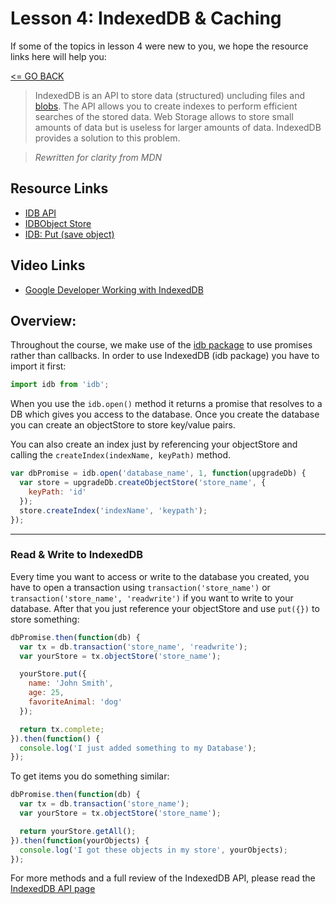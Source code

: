 # Lesson 4: IndexedDB & Caching

If some of the topics in lesson 4 were new to you, we hope the resource links here will help you:

[<= GO BACK ](../README.md)

> IndexedDB is an API to store data (structured) uncluding files and [blobs](https://en.wikipedia.org/wiki/Binary_large_object).
> The API allows you to create indexes to perform efficient searches of the stored data.
> Web Storage allows to store small amounts of data but is useless for larger amounts of data.
> IndexedDB provides a solution to this problem.

> *_Rewritten for clarity from MDN_*

## Resource Links

* [IDB API](https://developer.mozilla.org/en-US/docs/Web/API/IndexedDB_API)
* [IDBObject Store](https://developer.mozilla.org/en-US/docs/Web/API/IDBObjectStore)
* [IDB: Put (save object)](https://developer.mozilla.org/en-US/docs/Web/API/IDBObjectStore/put)


## Video Links

* [Google Developer Working with IndexedDB](https://www.youtube.com/watch?v=vCumk1sXHcY)

## Overview:

Throughout the course, we make use of the [idb package](https://www.npmjs.com/package/idb) to use promises rather than callbacks. In order to use IndexedDB (idb package) you have to import it first:

```Javascript
import idb from 'idb';
```

When you use the ```idb.open()``` method it returns a promise that resolves to a DB which gives you access to the database. Once you create the database you can create an objectStore to store key/value pairs.

You can also create an index just by referencing your objectStore and calling the ```createIndex(indexName, keyPath)``` method.

```Javascript
var dbPromise = idb.open('database_name', 1, function(upgradeDb) {
  var store = upgradeDb.createObjectStore('store_name', {
    keyPath: 'id'
  });
  store.createIndex('indexName', 'keypath');
});
```
---

### Read & Write to IndexedDB

Every time you want to access or write to the database you created, you have to open a transaction using ```transaction('store_name')``` or ```transaction('store_name', 'readwrite')```  if you want to write to your database. After that you just reference your objectStore and use ```put({})``` to store something:

```Javascript
dbPromise.then(function(db) {
  var tx = db.transaction('store_name', 'readwrite');
  var yourStore = tx.objectStore('store_name');

  yourStore.put({
    name: 'John Smith',
    age: 25,
    favoriteAnimal: 'dog'
  });

  return tx.complete;
}).then(function() {
  console.log('I just added something to my Database');
});
```

To get items you do something similar:

```Javascript
dbPromise.then(function(db) {
  var tx = db.transaction('store_name');
  var yourStore = tx.objectStore('store_name');

  return yourStore.getAll();
}).then(function(yourObjects) {
  console.log('I got these objects in my store', yourObjects);
});
```

For more methods and a full review of the IndexedDB API, please read the [IndexedDB API page](https://developer.mozilla.org/en-US/docs/Web/API/IndexedDB_API)
